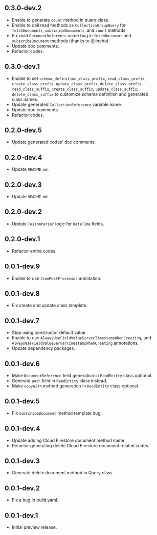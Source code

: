 ## 0.3.0-dev.2

* Enable to generate `count` method in query class.
* Enable to call read methods as `CollectionGroupQuery` for `fetchDocuments`, `subscribeDocuments`, and `count` methods.
* Fix read `DocumentReference` name bug in `fetchDocument` and `subscribeDocument` methods (thanks to @iincho).
* Update doc comments.
* Refactor codes.

## 0.3.0-dev.1

* Enable to set `schema_definition_class_prefix`, `read_class_prefix`, `create_class_prefix`, `update_class_prefix`, `delete_class_prefix`, `read_class_suffix`, `create_class_suffix`, `update_class_suffix`, `delete_class_suffix` to customize schema definition and generated class names.
* Update generated `CollectionReference` variable name.
* Update doc comments.
* Refactor codes.

## 0.2.0-dev.5

* Update generated codes' doc comments.

## 0.2.0-dev.4

* Update `README.md`.

## 0.2.0-dev.3

* Update `README.md`.

## 0.2.0-dev.2

* Update `ToJsonParser` logic for `DateTime` fields.

## 0.2.0-dev.1

* Refactor entire codes.

## 0.0.1-dev.9

* Enable to use `JsonPostProcessor` annotation.

## 0.0.1-dev.8

* Fix create and update class template.

## 0.0.1-dev.7

* Stop using constructor default value.
* Enable to use `AlwaysUseFieldValueServerTimestampWhenCreating`, and `AlwaysUseFieldValueServerTimestampWhenCreating` annotations.
* Update dependency packages.

## 0.0.1-dev.6

* Make `DocumentReference` field generation in `ReadEntity` class optional.
* Generate `path` field in `ReadEntity` class instead.
* Make `copyWith` method generation in `ReadEntity` class optional.

## 0.0.1-dev.5

* Fix `subscribeDocument` method template bug.

## 0.0.1-dev.4

* Update adding Cloud Firestore document method name.
* Refactor generating delete Cloud Firestore document related codes.

## 0.0.1-dev.3

* Generate delete document method in Query class.

## 0.0.1-dev.2

* Fix a bug in build.yaml.

## 0.0.1-dev.1

* Initial preview release.
